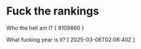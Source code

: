 # Fuck the rankings

Who the hell am I?
{ 9109860 }

What fucking year is it?
[ 2025-03-06T02:06:40Z ]
